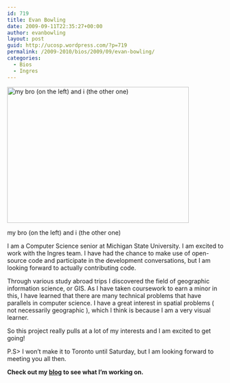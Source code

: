 ```yaml
---
id: 719
title: Evan Bowling
date: 2009-09-11T22:35:27+00:00
author: evanbowling
layout: post
guid: http://ucosp.wordpress.com/?p=719
permalink: /2009-2010/bios/2009/09/evan-bowling/
categories:
  - Bios
  - Ingres
---
```

<div id="attachment_756" style="width: 433px" class="wp-caption alignleft">
  <img class="size-full wp-image-756 " title="evan" src="http://ucosp.files.wordpress.com/2009/09/evan.jpg" alt="my bro (on the left) and i (the other one)" width="423" height="317" srcset="http://ucosp.ca/wp-content/uploads/2009/09/evan.jpg 604w, http://ucosp.ca/wp-content/uploads/2009/09/evan-300x225.jpg 300w" sizes="(max-width: 423px) 100vw, 423px" />
  
  <p class="wp-caption-text">
    my bro (on the left) and i (the other one)
  </p>
</div>

I am a Computer Science senior at Michigan State University. I am excited to work with the Ingres team. I have had the chance to make use of open-source code and participate in the development conversations, but I am looking forward to actually contributing code.

Through various study abroad trips I discovered the field of geographic information science, or GIS. As I have taken coursework to earn a minor in this, I have learned that there are many technical problems that have parallels in computer science. I have a great interest in spatial problems ( not necessarily geographic ), which I think is because I am a very visual learner.

So this project really pulls at a lot of my interests and I am excited to get going!

P.S> I won&#8217;t make it to Toronto until Saturday, but I am looking forward to meeting you all then.

**Check out my [blog](http://evanbowling.wordpress.com/2009/09/) to see what I&#8217;m working on.**